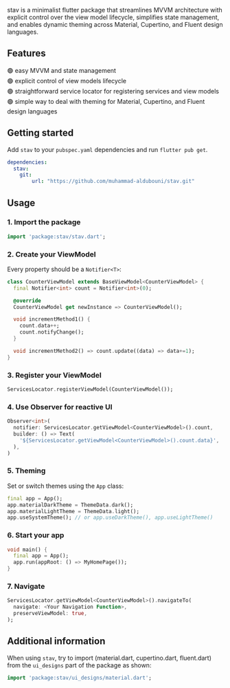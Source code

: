 <!--
This README describes the package. If you publish this package to pub.dev,
this README's contents appear on the landing page for your package.

For information about how to write a good package README, see the guide for
[writing package pages](https://dart.dev/tools/pub/writing-package-pages).

For general information about developing packages, see the Dart guide for
[creating packages](https://dart.dev/guides/libraries/create-packages)
and the Flutter guide for
[developing packages and plugins](https://flutter.dev/to/develop-packages).
-->

stav is a minimalist flutter package that streamlines MVVM architecture with explicit control over the view model lifecycle, simplifies state management, and enables dynamic theming across Material, Cupertino, and Fluent design languages.

## Features

🟢 easy MVVM and state management  
🟢 explicit control of view models lifecycle  
🟢 straightforward service locator for registering services and view models  
🟢 simple way to deal with theming for Material, Cupertino, and Fluent design languages  


## Getting started

Add `stav` to your `pubspec.yaml` dependencies and run `flutter pub get`.

```yaml
dependencies:
  stav:
    git:
        url: "https://github.com/muhammad-aldubouni/stav.git"
```

## Usage

### 1. Import the package

```dart
import 'package:stav/stav.dart';
```

### 2. Create your ViewModel

Every property should be a `Notifier<T>`:

```dart
class CounterViewModel extends BaseViewModel<CounterViewModel> {
  final Notifier<int> count = Notifier<int>(0);

  @override
  CounterViewModel get newInstance => CounterViewModel();

  void incrementMethod1() {
    count.data++;
    count.notifyChange();
  }

  void incrementMethod2() => count.update((data) => data+=1);
}
```

### 3. Register your ViewModel

```dart
ServicesLocator.registerViewModel(CounterViewModel());
```

### 4. Use Observer for reactive UI

```dart
Observer<int>(
  notifier: ServicesLocator.getViewModel<CounterViewModel>().count,
  builder: () => Text(
    '${ServicesLocator.getViewModel<CounterViewModel>().count.data}',
  ),
)
```

### 5. Theming

Set or switch themes using the `App` class:

```dart
final app = App();
app.materialDarkTheme = ThemeData.dark();
app.materialLightTheme = ThemeData.light();
app.useSystemTheme(); // or app.useDarkTheme(), app.useLightTheme()
```

### 6. Start your app

```dart
void main() {
  final app = App();
  app.run(appRoot: () => MyHomePage());
}
```
### 7. Navigate

```dart
ServicesLocator.getViewModel<CounterViewModel>().navigateTo(
  navigate: <Your Navigation Function>,
  preserveViewModel: true,
);
```
## Additional information

When using `stav`, try to import (material.dart, cupertino.dart, fluent.dart) from the `ui_designs` part of the package as shown:

```dart
import 'package:stav/ui_designs/material.dart';
```
